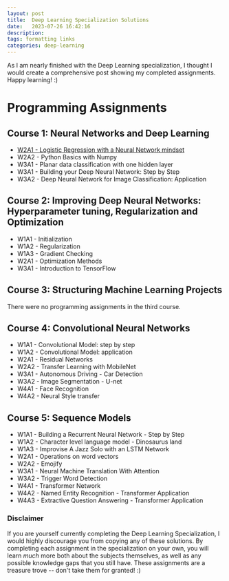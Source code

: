 ```yaml
---
layout: post
title:  Deep Learning Specialization Solutions
date:   2023-07-26 16:42:16
description: 
tags: formatting links
categories: deep-learning
---
```


As I am nearly finished with the Deep Learning specialization, I thought I would create a comprehensive post showing my completed assignments. Happy learning! :) 

# Programming Assignments

## Course 1: Neural Networks and Deep Learning

- [W2A1 - Logistic Regression with a Neural Network mindset](https://github.com/BMCARDONA/Deep-Learning-Specialization-Solutions/tree/main/1%20-%20Neural%20Networks%20and%20Deep%20Learning/week_2/logistic_regression_with_a_neural_network_mindset)
- W2A2 - Python Basics with Numpy
- W3A1 - Planar data classification with one hidden layer
- W3A1 - Building your Deep Neural Network: Step by Step
- W3A2 - Deep Neural Network for Image Classification: Application

## Course 2: Improving Deep Neural Networks: Hyperparameter tuning, Regularization and Optimization

- W1A1 - Initialization
- W1A2 - Regularization
- W1A3 - Gradient Checking
- W2A1 - Optimization Methods
- W3A1 - Introduction to TensorFlow

## Course 3: Structuring Machine Learning Projects

There were no programming assignments in the third course. 

## Course 4: Convolutional Neural Networks

- W1A1 - Convolutional Model: step by step
- W1A2 - Convolutional Model: application
- W2A1 - Residual Networks
- W2A2 - Transfer Learning with MobileNet
- W3A1 - Autonomous Driving - Car Detection
- W3A2 - Image Segmentation - U-net
- W4A1 - Face Recognition
- W4A2 - Neural Style transfer

## Course 5: Sequence Models

- W1A1 - Building a Recurrent Neural Network - Step by Step
- W1A2 - Character level language model - Dinosaurus land
- W1A3 - Improvise A Jazz Solo with an LSTM Network
- W2A1 - Operations on word vectors
- W2A2 - Emojify
- W3A1 - Neural Machine Translation With Attention
- W3A2 - Trigger Word Detection
- W4A1 - Transformer Network
- W4A2 - Named Entity Recognition - Transformer Application
- W4A3 - Extractive Question Answering - Transformer Application

### Disclaimer

If you are yourself currently completing the Deep Learning Specialization, I would highly discourage you from copying any of these solutions. By completing each assignment in the specialization on your own, you will learn *much* more both about the subjects themselves, as well as any possible knowledge gaps that you still have. These assignments are a treasure trove -- don't take them for granted! :)
